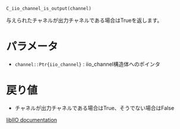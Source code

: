 ```
C_iio_channel_is_output(channel)
```

与えられたチャネルが出力チャネルである場合はTrueを返します。

# パラメータ

  * `channel::Ptr{iio_channel}` : iio_channel構造体へのポインタ

# 戻り値

  * チャネルが出力チャネルである場合はTrue、そうでない場合はFalse

[libIIO documentation](https://analogdevicesinc.github.io/libiio/master/libiio/group__Channel.html#ga3c24e9c93e2217c9506073d04b878461)
